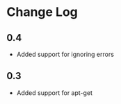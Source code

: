 Change Log
==========

0.4
---

- Added support for ignoring errors

0.3
---

- Added support for apt-get
